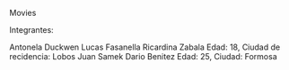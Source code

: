 Movies

Integrantes:

Antonela Duckwen
Lucas Fasanella
Ricardina Zabala Edad: 18, Ciudad de recidencia: Lobos
Juan Samek
Dario Benitez Edad: 25, Ciudad: Formosa
